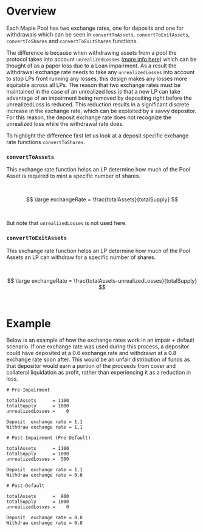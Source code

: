 # Overview

Each Maple Pool has two exchange rates, one for deposits and one for withdrawals which can be seen in `convertToAssets`, `convertToExitAssets`, `convertToShares` and `convertToExitShares` functions.

The difference is because when withdrawing assets from a pool the protocol takes into account `unrealizedLosses` ([more info here](./pool-accounting.md)) which can be thought of as a paper loss due to a Loan impairment. As a result the withdrawal exchange rate needs to take any `unrealizedLosses` into account to stop LPs front running any losses, this design makes any losses more equitable across all LPs. The reason that two exchange rates must be maintained in the case of an unrealized loss is that a new LP can take advantage of an impairment being removed by depositing right before the unrealizedLoss is reduced. This reduction results in a significant discrete increase in the exchange rate, which can be exploited by a savvy depositor. For this reason, the deposit exchange rate does not recognize the unrealized loss while the withdrawal rate does.

To highlight the difference first let us look at a deposit specific exchange rate functions `convertToShares`.

### `convertToAssets`

This exchange rate function helps an LP determine how much of the Pool Asset is required to mint a specific number of shares.

<br/>

$$ \large exchangeRate = \frac{totalAssets}{totalSupply} $$

<br/>

But note that `unrealizedLosses` is not used here.

### `convertToExitAssets`

This exchange rate function helps an LP determine how much of the Pool Assets an LP can withdraw for a specific number of shares.

<br/>

$$ \large exchangeRate = \frac{totalAssets-unrealizedLosses}{totalSupply} $$

<br/>

# Example

Below is an example of how the exchange rates work in an impair + default scenario. If one exchange rate was used during this process, a depositor could have deposited at a 0.6 exchange rate and withdrawn at a 0.8 exchange rate soon after. This would be an unfair distribution of funds as that depositor would earn a portion of the proceeds from cover and collateral liquidation as profit, rather than experiencing it as a reduction in loss.

```
# Pre-Impairment

totalAssets      = 1100
totalSupply      = 1000
unrealizedLosses =    0

Deposit  exchange rate = 1.1
Withdraw exchange rate = 1.1

# Post-Impairment (Pre-Default)

totalAssets      = 1100
totalSupply      = 1000
unrealizedLosses =  500

Deposit  exchange rate = 1.1
Withdraw exchange rate = 0.6

# Post-Default

totalAssets      =  800
totalSupply      = 1000
unrealizedLosses =    0

Deposit  exchange rate = 0.8
Withdraw exchange rate = 0.8

```
